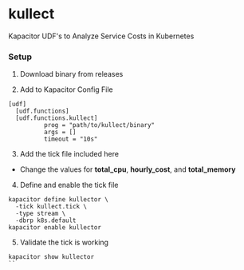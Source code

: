 # kullect
Kapacitor UDF's to Analyze Service Costs in Kubernetes

### Setup

1. Download binary from releases

2. Add to Kapacitor Config File
  ```
  [udf]
    [udf.functions]
    [udf.functions.kullect]
            prog = "path/to/kullect/binary"
            args = []
            timeout = "10s"
  ```

3. Add the tick file included here
  * Change the values for **total_cpu**, **hourly_cost**, and **total_memory**

4. Define and enable the tick file
  ```
  kapacitor define kullector \
    -tick kullect.tick \
    -type stream \
    -dbrp k8s.default 
  kapacitor enable kullector
  ```

5. Validate the tick is working
  ```
  kapacitor show kullector
  ``
